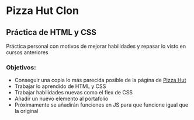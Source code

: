 <h1>Pizza Hut Clon</h1>
<h2>Práctica de HTML y CSS</h2>
<p>Práctica personal con motivos de mejorar habilidades y repasar lo visto en cursos anteriores</p>
<h3>Objetivos:</h3>
<ul>
  <li>Conseguir una copia lo más parecida posible de la página de <a href="https://www.pizzahut.com.mx/order/deals/Envio-gratis"> Pizza Hut</a></li>
  <li>Trabajar lo aprendido de HTML y CSS</li>
  <li>Trabajar habilidades nuevas como el flex de CSS</li>
  <li>Añadir un nuevo elemento al portafolio</li>
  <li>Próximamente se añadirán funciones en JS para que funcione igual que la original</li>
</ul>
